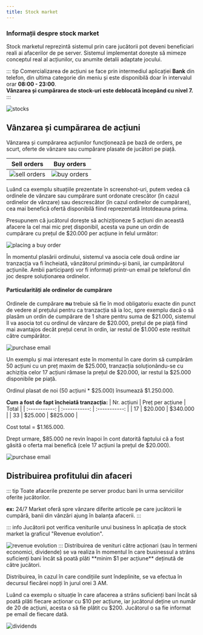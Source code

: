 ```yaml
---
title: Stock market
---
```


### Informații despre stock market

Stock marketul reprezintă sistemul prin care jucătorii pot deveni beneficiari reali ai afacerilor de pe server. Sistemul implementat dorește să mimeze conceptul real al acțiunilor, cu anumite detalii adaptate jocului.

::: tip
Comercializarea de acțiuni se face prin intermediul aplicației **Bank** din telefon, din ultima categorie din meniu și este disponibilă doar în intervalul orar **08:00 - 23:00**.<br>
**Vânzarea și cumpărarea de stock-uri este deblocată începând cu nivel 7.**
:::

<Image src="https://i.imgur.com/68lduyt.png" alt="stocks"/>

## Vânzarea și cumpărarea de acțiuni

Vânzarea și cumpărarea acțiunilor funcționează pe bază de orders, pe scurt, oferte de vânzare sau cumpărare plasate de jucători pe piață.

| Sell orders | Buy orders |
| :-----------: | :-----------: |
| <Image src="https://i.imgur.com/CMq0CEZ.png" alt="sell orders"/> | <Image src="https://i.imgur.com/whBxl3I.png" alt="buy orders"/>

Luând ca exemplu situațiile prezentate în screenshot-uri, putem vedea că ordinele de vânzare sau cumpărare sunt ordonate crescător (în cazul ordinelor de vânzare) sau descrescător (în cazul ordinelor de cumpărare), cea mai benefică ofertă disponibilă fiind reprezentată întotdeauna prima.

Presupunem că jucătorul dorește să achiziționeze 5 acțiuni din această afacere la cel mai mic preț disponibil, acesta va pune un ordin de cumpărare cu prețul de $20.000 per acțiune in felul următor:

<Image src="https://i.imgur.com/f8Um39X.png" alt="placing a buy order"/>

În momentul plasării ordinului, sistemul va asocia cele două ordine iar tranzacția va fi încheiată, vânzătorul primindu-și banii, iar cumpărătorul acțiunile. Ambii participanți vor fi informați printr-un email pe telefonul din joc despre soluționarea ordinelor.

#### Particularități ale ordinelor de cumpărare

Ordinele de cumpărare **nu** trebuie să fie în mod obligatoriu exacte din punct de vedere al prețului pentru ca tranzacția să ia loc, spre exemplu dacă o să plasăm un ordin de cumpărare de 1 share pentru suma de $21.000, sistemul îl va asocia tot cu ordinul de vânzare de $20.000, prețul de pe piață fiind mai avantajos decât prețul cerut în ordin, iar restul de $1.000 este restituit către cumpărător.

<Image src="https://i.imgur.com/tCNN9Qq.png" alt="purchase email"/>

Un exemplu și mai interesant este în momentul în care dorim să cumpărăm 50 acțiuni cu un preț maxim de $25.000, tranzacția soluționându-se cu achiziția celor 17 acțiuni rămase la prețul de $20.000, iar restul la $25.000 disponibile pe piață.

Ordinul plasat de noi (50 acțiuni * $25.000) însumează $1.250.000.

**Cum a fost de fapt încheiată tranzacția:**
| Nr. acțiuni | Preț per acțiune | Total |
| :-----------: | :-----------: | :-----------: |
| 17 | $20.000 | $340.000 |
| 33 | $25.000 | $825.000 |

Cost total = $1.165.000.

Drept urmare, $85.000 ne revin înapoi în cont datorită faptului că a fost găsită o oferta mai benefică (cele 17 acțiuni la prețul de $20.000).

<Image src="https://i.imgur.com/mcOpQMi.png" alt="purchase email"/>

## Distribuirea profitului din afaceri

::: tip
Toate afacerile prezente pe server produc bani în urma serviciilor oferite jucătorilor.

**ex:** 24/7 Market oferă spre vânzare diferite articole pe care jucătorii le cumpără, banii din vânzări ajung în balanța afacerii.
:::

::: info
Jucătorii pot verifica veniturile unui business în aplicația de stock market la graficul "Revenue evolution".

<Image src="https://i.imgur.com/GeoNjsb.png" alt="revenue evolution"/>
:::
Distribuirea de venituri către acționari (sau în termeni economici, dividende) se va realiza în momentul în care businessul a strâns suficienți bani încât să poată plăti **minim $1 per acțiune** deținută de către jucători.

Distribuirea, în cazul în care condițiile sunt îndeplinite, se va efectua în decursul fiecărei nopți în jurul orei 3 AM.

Luând ca exemplu o situație în care afacerea a strâns suficienți bani încât să poată plăti fiecare acționar cu $10 per acțiune, iar jucătorul deține un număr de 20 de acțiuni, acesta o să fie plătit cu $200. Jucătorul o sa fie informat pe email de fiecare dată.

<Image src="https://i.imgur.com/CGI69MW.png" alt="dividends"/>


